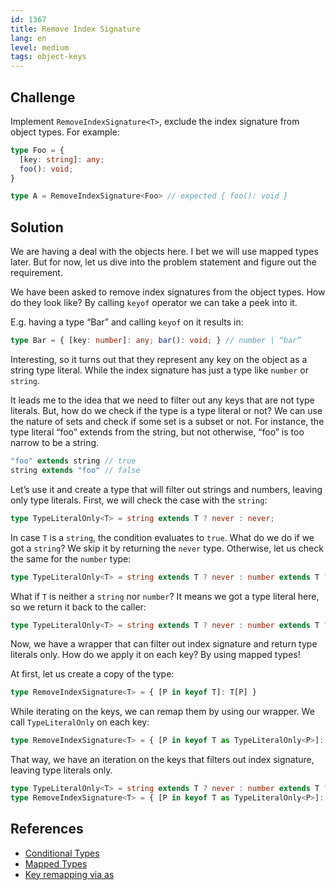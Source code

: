 ```yaml
---
id: 1367
title: Remove Index Signature
lang: en
level: medium
tags: object-keys
---
```


## Challenge

Implement `RemoveIndexSignature<T>`, exclude the index signature from object types.
For example:

```typescript
type Foo = {
  [key: string]: any;
  foo(): void;
}

type A = RemoveIndexSignature<Foo> // expected { foo(): void }
```

## Solution

We are having a deal with the objects here.
I bet we will use mapped types later.
But for now, let us dive into the problem statement and figure out the requirement.

We have been asked to remove index signatures from the object types.
How do they look like?
By calling `keyof` operator we can take a peek into it.

E.g. having a type “Bar” and calling `keyof` on it results in:

```typescript
type Bar = { [key: number]: any; bar(): void; } // number | “bar”
```

Interesting, so it turns out that they represent any key on the object as a string type literal.
While the index signature has just a type like `number` or `string`.

It leads me to the idea that we need to filter out any keys that are not type literals.
But, how do we check if the type is a type literal or not?
We can use the nature of sets and check if some set is a subset or not.
For instance, the type literal “foo” extends from the string, but not otherwise, “foo” is too narrow to be a string.

```typescript
"foo" extends string // true
string extends "foo" // false
```

Let’s use it and create a type that will filter out strings and numbers, leaving only type literals.
First, we will check the case with the `string`:

```typescript
type TypeLiteralOnly<T> = string extends T ? never : never;
```

In case `T` is a `string`, the condition evaluates to `true`.
What do we do if we got a `string`?
We skip it by returning the `never` type.
Otherwise, let us check the same for the `number` type:

```typescript
type TypeLiteralOnly<T> = string extends T ? never : number extends T ? never : never;
```

What if `T` is neither a `string` nor `number`?
It means we got a type literal here, so we return it back to the caller:

```typescript
type TypeLiteralOnly<T> = string extends T ? never : number extends T ? never : T;
```

Now, we have a wrapper that can filter out index signature and return type literals only.
How do we apply it on each key?
By using mapped types!

At first, let us create a copy of the type:

```typescript
type RemoveIndexSignature<T> = { [P in keyof T]: T[P] }
```

While iterating on the keys, we can remap them by using our wrapper.
We call `TypeLiteralOnly` on each key:

```typescript
type RemoveIndexSignature<T> = { [P in keyof T as TypeLiteralOnly<P>]: T[P] }
```

That way, we have an iteration on the keys that filters out index signature, leaving type literals only.

```typescript
type TypeLiteralOnly<T> = string extends T ? never : number extends T ? never : T;
type RemoveIndexSignature<T> = { [P in keyof T as TypeLiteralOnly<P>]: T[P] }
```

## References

- [Conditional Types](https://www.typescriptlang.org/docs/handbook/2/conditional-types.html)
- [Mapped Types](https://www.typescriptlang.org/docs/handbook/2/mapped-types.html)
- [Key remapping via as](https://www.typescriptlang.org/docs/handbook/2/mapped-types.html#key-remapping-via-as)
